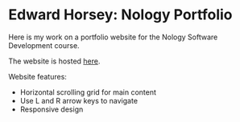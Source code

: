 # Edward Horsey: Nology Portfolio

Here is my work on a portfolio website for the Nology Software Development course.

The website is hosted [here](https://portfolionology.web.app).

Website features:
 * Horizontal scrolling grid for main content
 * Use L and R arrow keys to navigate
 * Responsive design
